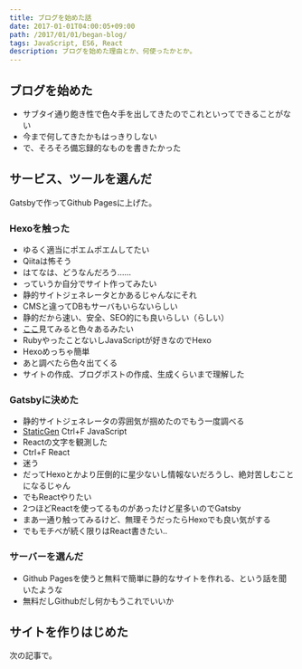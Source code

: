 ```yaml
---
title: ブログを始めた話
date: 2017-01-01T04:00:05+09:00
path: /2017/01/01/began-blog/
tags: JavaScript, ES6, React
description: ブログを始めた理由とか、何使ったかとか。
---
```


## ブログを始めた
- サブタイ通り飽き性で色々手を出してきたのでこれといってできることがない
- 今まで何してきたかもはっきりしない
- で、そろそろ備忘録的なものを書きたかった


## サービス、ツールを選んだ
Gatsbyで作ってGithub Pagesに上げた。

### Hexoを触った
- ゆるく適当にポエムポエムしてたい
- Qiitaは怖そう
- はてなは、どうなんだろう……
- っていうか自分でサイト作ってみたい
- 静的サイトジェネレータとかあるじゃんなにそれ
- CMSと違ってDBもサーバもいらないらしい
- 静的だから速い、安全、SEO的にも良いらしい（らしい）
- [ここ](https://www.staticgen.com/)見てみると色々あるみたい
- RubyやったことないしJavaScriptが好きなのでHexo
- Hexoめっちゃ簡単
- あと調べたら色々出てくる
- サイトの作成、ブログポストの作成、生成くらいまで理解した

### Gatsbyに決めた
- 静的サイトジェネレータの雰囲気が掴めたのでもう一度調べる
- [StaticGen](https://www.staticgen.com/) Ctrl+F JavaScript
- Reactの文字を観測した
- Ctrl+F React
- 迷う
- だってHexoとかより圧倒的に星少ないし情報ないだろうし、絶対苦しむことになるじゃん
- でもReactやりたい
- 2つほどReactを使ってるものがあったけど星多いのでGatsby
- まあ一通り触ってみるけど、無理そうだったらHexoでも良い気がする
- でもモチベが続く限りはReact書きたい..

### サーバーを選んだ
- Github Pagesを使うと無料で簡単に静的なサイトを作れる、という話を聞いたような
- 無料だしGithubだし何かもうこれでいいか


## サイトを作りはじめた
次の記事で。
